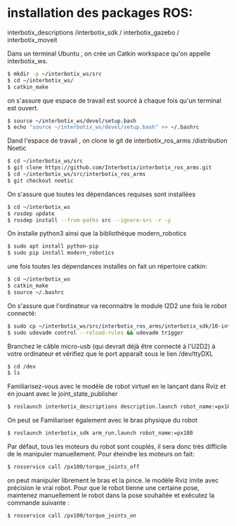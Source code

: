 # installation des packages ROS: 
interbotix_descriptions /interbotix_sdk / interbotix_gazebo / interbotix_moveit

Dans un terminal Ubuntu , on crée un Catkin workspace qu'on appelle interbotix_ws.
```bash
$ mkdir -p ~/interbotix_ws/src
$ cd ~/interbotix_ws/
$ catkin_make
```
on s'assure que  espace de travail est sourcé à chaque fois qu'un terminal est ouvert.
```bash
$ source ~/interbotix_ws/devel/setup.bash
$ echo "source ~/interbotix_ws/devel/setup.bash" >> ~/.bashrc
```
Dand l'espace de travail , on clone le git de interbotix_ros_arms /distribution Noetic
```bash
$ cd ~/interbotix_ws/src
$ git clone https://github.com/Interbotix/interbotix_ros_arms.git
$ cd ~/interbotix_ws/src/interbotix_ros_arms
$ git checkout noetic
```
On s'assure que toutes les dépendances requises sont installées
```bash
$ cd ~/interbotix_ws
$ rosdep update
$ rosdep install --from-paths src --ignore-src -r -y
```
On installe python3 ainsi que la bibliothéque modern_robotics 
```bash
$ sudo apt install python-pip
$ sudo pip install modern_robotics
```
une fois toutes les dépendances installés on fait un répertoire catkin:
```bash
$ cd ~/interbotix_ws
$ catkin_make
$ source ~/.bashrc
```
On s'assure que l'ordinateur va reconnaitre le module I2D2 une fois le robot connecté:
```bash
$ sudo cp ~/interbotix_ws/src/interbotix_ros_arms/interbotix_sdk/10-interbotix-udev.rules /etc/udev/rules.d
$ sudo udevadm control --reload-rules && udevadm trigger
```
Branchez le câble micro-usb (qui devrait déjà être connecté à l'U2D2) à votre ordinateur et vérifiez que le port apparaît sous le lien /dev/ttyDXL
```bash
$ cd /dev
$ ls
```
Familiarisez-vous avec le modèle de robot virtuel en le lançant dans Rviz et en jouant avec le joint_state_publisher
```bash
$ roslaunch interbotix_descriptions description.launch robot_name:=px100 jnt_pub_gui:=true
```
On peut se Familiariser également avec le bras physique du robot
```bash
$ roslaunch interbotix_sdk arm_run.launch robot_name:=px100
```
Par défaut, tous les moteurs du robot sont couplés, il sera donc très difficile de le manipuler manuellement. Pour éteindre les moteurs on fait: 
```bash
$ rosservice call /px100/torque_joints_off
```
on peut manipuler librement le bras et la pince. le modèle Rviz imite avec précision le vrai robot. Pour que le robot tienne une certaine pose, maintenez manuellement le robot dans la pose souhaitée et exécutez la commande suivante :
```bash
$ rosservice call /px100/torque_joints_on
```


